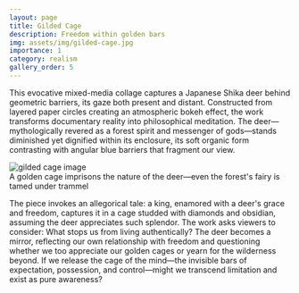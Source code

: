 ```yaml
---
layout: page
title: Gilded Cage
description: Freedom within golden bars
img: assets/img/gilded-cage.jpg
importance: 1
category: realism
gallery_order: 5
---
```

This evocative mixed-media collage captures a Japanese Shika deer behind geometric barriers, its gaze both present and distant. Constructed from layered paper circles creating an atmospheric bokeh effect, the work transforms documentary reality into philosophical meditation. The deer—mythologically revered as a forest spirit and messenger of gods—stands diminished yet dignified within its enclosure, its soft organic form contrasting with angular blue barriers that fragment our view.

<div class="row">
    <div class="col-sm mt-3 mt-md-0">
        <img src="{{ '/assets/img/gilded-cage.jpg' | relative_url }}" alt="gilded cage image" class="img-fluid rounded z-depth-1">
    </div>
</div>
<div class="caption">
    A golden cage imprisons the nature of the deer—even the forest's fairy is tamed under trammel
</div>

The piece invokes an allegorical tale: a king, enamored with a deer's grace and freedom, captures it in a cage studded with diamonds and obsidian, assuming the deer appreciates such splendor. The work asks viewers to consider: What stops us from living authentically? The deer becomes a mirror, reflecting our own relationship with freedom and questioning whether we too appreciate our golden cages or yearn for the wilderness beyond. If we release the cage of the mind—the invisible bars of expectation, possession, and control—might we transcend limitation and exist as pure awareness?
